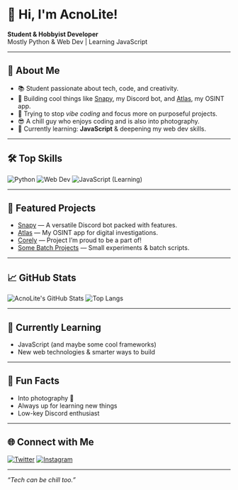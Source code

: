# 👋 Hi, I'm AcnoLite!

**Student & Hobbyist Developer**  
Mostly Python & Web Dev | Learning JavaScript

---

## 🚀 About Me

- 📚 Student passionate about tech, code, and creativity.
- 🤖 Building cool things like [Snapy](https://github.com/SNAPY-INC/snapy), my Discord bot, and [Atlas](https://github.com/AcnoLite/atlas), my OSINT app.
- 🎯 Trying to stop *vibe coding* and focus more on purposeful projects.
- 😎 A chill guy who enjoys coding and is also into photography.
- 🌱 Currently learning: **JavaScript** & deepening my web dev skills.

---

## 🛠️ Top Skills

![Python](https://img.shields.io/badge/-Python-3776AB?style=for-the-badge&logo=python&logoColor=white)
![Web Dev](https://img.shields.io/badge/-Web%20Development-00599C?style=for-the-badge)
![JavaScript (Learning)](https://img.shields.io/badge/-JavaScript-F7DF1E?style=for-the-badge&logo=javascript&logoColor=black)

---

## 🌟 Featured Projects

- [Snapy](https://github.com/SNAPY-INC/snapy) — A versatile Discord bot packed with features.
- [Atlas](https://github.com/AcnoLite/atlas) — My OSINT app for digital investigations.
- [Corely](https://github.com/SNAPY-INC/corely) — Project I’m proud to be a part of!
- [Some Batch Projects](https://github.com/AcnoLite/Some-Batch-Projets) — Small experiments & batch scripts.

---

## 📈 GitHub Stats

![AcnoLite's GitHub Stats](https://github-readme-stats.vercel.app/api?username=AcnoLite&show_icons=true&theme=radical)
![Top Langs](https://github-readme-stats.vercel.app/api/top-langs/?username=AcnoLite&layout=compact&theme=radical)

---

## 🧠 Currently Learning

- JavaScript (and maybe some cool frameworks)
- New web technologies & smarter ways to build

---

## 🎨 Fun Facts

- Into photography 📸
- Always up for learning new things
- Low-key Discord enthusiast

---

## 🌐 Connect with Me

[![Twitter](https://img.shields.io/badge/Twitter-1DA1F2?style=for-the-badge&logo=twitter&logoColor=white)](https://x.com/acnolite)
[![Instagram](https://img.shields.io/badge/Instagram-E4405F?style=for-the-badge&logo=instagram&logoColor=white)](https://www.instagram.com/acnoliteti/)

---

*“Tech can be chill too.”*
